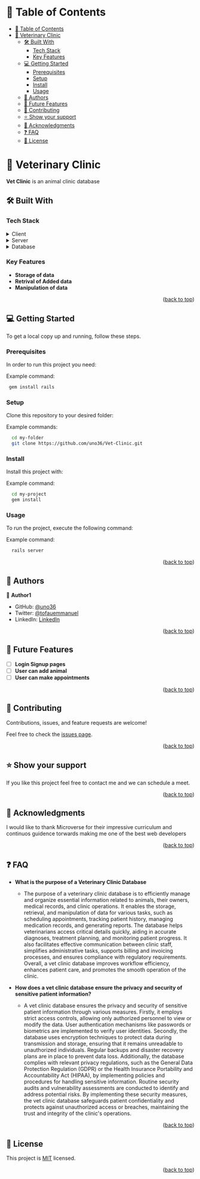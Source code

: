<!-- TABLE OF CONTENTS -->

# 📗 Table of Contents

- [📗 Table of Contents](#-table-of-contents)
- [📖 Veterinary Clinic ](#-veterinary-clinic-)
  - [🛠 Built With ](#-built-with-)
    - [Tech Stack ](#tech-stack-)
    - [Key Features ](#key-features-)
  - [💻 Getting Started ](#-getting-started-)
    - [Prerequisites](#prerequisites)
    - [Setup](#setup)
    - [Install](#install)
    - [Usage](#usage)
  - [👥 Authors ](#-authors-)
  - [🔭 Future Features ](#-future-features-)
  - [🤝 Contributing ](#-contributing-)
  - [⭐️ Show your support ](#️-show-your-support-)
  - [🙏 Acknowledgments ](#-acknowledgments-)
  - [❓ FAQ ](#-faq-)
  - [📝 License ](#-license-)

<!-- PROJECT DESCRIPTION -->

# 📖 Veterinary Clinic <a name="about-project"></a>



**Vet Clinic** is an animal clinic database

## 🛠 Built With <a name="built-with"></a>

### Tech Stack <a name="tech-stack"></a>

<details>
  <summary>Client</summary>
  <ul>
    <li><a href="https://www.pgadmin.org/">pgAdmin</a></li>
  </ul>
</details>

<details>
  <summary>Server</summary>
  <ul>
    <li><a href=" https://www.postgresql.org/">Postgres</a></li>
  </ul>
</details>

<details>
<summary>Database</summary>
  <ul>
    <li><a href="https://www.postgresql.org/">PostgreSQL</a></li>
  </ul>
</details>

<!-- Features -->

### Key Features <a name="key-features"></a>

- **Storage of data**
- **Retrival of Added data**
- **Manipulation of data**

<p align="right">(<a href="#readme-top">back to top</a>)</p>

<!-- LIVE DEMO 

## 🚀 Live Demo <a name="live-demo"></a>

- [Live Demo Link](<replace-with-your-deployment-URL>)

<p align="right">(<a href="#readme-top">back to top</a>)</p>

-->

<!-- GETTING STARTED -->

## 💻 Getting Started <a name="getting-started"></a>

To get a local copy up and running, follow these steps.

### Prerequisites

In order to run this project you need:


Example command:

```sh
 gem install rails
```


### Setup

Clone this repository to your desired folder:


Example commands:

```sh
  cd my-folder
  git clone https://github.com/uno36/Vet-Clinic.git
```


### Install

Install this project with:


Example command:

```sh
  cd my-project
  gem install
```


### Usage

To run the project, execute the following command:


Example command:

```sh
  rails server
```


<!-- ### Run tests

To run tests, run the following command:


Example command:

```sh
  bin/rails test test/models/article_test.rb
```
--->

<!-- ### Deployment

You can deploy this project using:


Example:

```sh

```
 -->

<p align="right">(<a href="#readme-top">back to top</a>)</p>

<!-- AUTHORS -->

## 👥 Authors <a name="authors"></a>

👤 **Author1**

- GitHub: [@uno36](https://github.com/uno36)
- Twitter: [@tofauemmanuel](https://twitter.com/tofauemmanuel)
- LinkedIn: [LinkedIn](https://www.linkedin.com/in/emmanuel-tofa-673b2516a/)
<p align="right">(<a href="#readme-top">back to top</a>)</p>


<!-- FUTURE FEATURES -->

## 🔭 Future Features <a name="future-features"></a>


- [ ] **Login Signup pages**
- [ ] **User can add animal**
- [ ] **User can make appointments**

<p align="right">(<a href="#readme-top">back to top</a>)</p>

<!-- CONTRIBUTING -->

## 🤝 Contributing <a name="contributing"></a>

Contributions, issues, and feature requests are welcome!

Feel free to check the [issues page](../../issues/).

<p align="right">(<a href="#readme-top">back to top</a>)</p>

<!-- SUPPORT -->

## ⭐️ Show your support <a name="support"></a>

If you like this project feel free to contact me and we can schedule a meet.

<p align="right">(<a href="#readme-top">back to top</a>)</p>

<!-- ACKNOWLEDGEMENTS -->

## 🙏 Acknowledgments <a name="acknowledgements"></a>

I would like to thank Microverse for their impressive curriculum and continuos guidence torwards making me one of the best web developers

<p align="right">(<a href="#readme-top">back to top</a>)</p>

<!-- FAQ (optional) -->

## ❓ FAQ <a name="faq"></a>

- **What is the purpose of a Veterinary Clinic Database**

  - The purpose of a veterinary clinic database is to efficiently manage and organize essential information related to animals, their owners, medical records, and clinic operations. It enables the storage, retrieval, and manipulation of data for various tasks, such as scheduling appointments, tracking patient history, managing medication records, and generating reports. The database helps veterinarians access critical details quickly, aiding in accurate diagnoses, treatment planning, and monitoring patient progress. It also facilitates effective communication between clinic staff, simplifies administrative tasks, supports billing and invoicing processes, and ensures compliance with regulatory requirements. Overall, a vet clinic database improves workflow efficiency, enhances patient care, and promotes the smooth operation of the clinic.

- **How does a vet clinic database ensure the privacy and security of sensitive patient information?**

  - A vet clinic database ensures the privacy and security of sensitive patient information through various measures. Firstly, it employs strict access controls, allowing only authorized personnel to view or modify the data. User authentication mechanisms like passwords or biometrics are implemented to verify user identities. Secondly, the database uses encryption techniques to protect data during transmission and storage, ensuring that it remains unreadable to unauthorized individuals. Regular backups and disaster recovery plans are in place to prevent data loss. Additionally, the database complies with relevant privacy regulations, such as the General Data Protection Regulation (GDPR) or the Health Insurance Portability and Accountability Act (HIPAA), by implementing policies and procedures for handling sensitive information. Routine security audits and vulnerability assessments are conducted to identify and address potential risks. By implementing these security measures, the vet clinic database safeguards patient confidentiality and protects against unauthorized access or breaches, maintaining the trust and integrity of the clinic's operations.

<p align="right">(<a href="#readme-top">back to top</a>)</p>

<!-- LICENSE -->

## 📝 License <a name="license"></a>

This project is [MIT](LICENSE) licensed.
<p align="right">(<a href="#readme-top">back to top</a>)</p>
